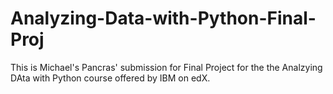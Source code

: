# Analyzing-Data-with-Python-Final-Proj

This is Michael's Pancras' submission for Final Project for the the Analzying DAta with Python course offered by IBM on edX.
